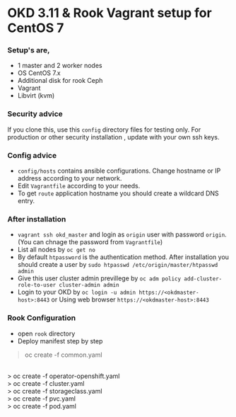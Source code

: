 # OKD 3.11 & Rook Vagrant setup for CentOS 7 

### Setup's are,

- 1 master and 2 worker nodes
- OS CentOS 7.x
- Additional disk for rook Ceph
- Vagrant
- Libvirt (kvm)


### Security advice

If you clone this, use this `config` directory files for testing only.
For production or other security installation , update with your own ssh keys.

### Config advice

- `config/hosts` contains ansible configurations. Change hostname or IP address according to your network.
- Edit `Vagrantfile` according to your needs.
- To get `route` application hostname you should create a wildcard DNS entry.

### After installation

- `vagrant ssh okd_master` and login as `origin` user with password `origin`. (You can chnage the password from `Vagrantfile`)
- List all nodes by `oc get no`
- By default `htpassword` is the authentication method. After installation you should create a user by `sudo htpasswd /etc/origin/master/htpasswd admin`
- Give this user cluster admin previllege by `oc adm policy add-cluster-role-to-user cluster-admin admin`
- Login to your OKD by `oc login -u admin https://<okdmaster-host>:8443` or Using web browser `https://<okdmaster-host>:8443`

### Rook Configuration

- open `rook` directory
- Deploy manifest step by step

> oc create -f common.yaml
<br/>
> oc create -f operator-openshift.yaml
<br/>
> oc create -f cluster.yaml
<br/>
> oc create -f storageclass.yaml
<br/>
> oc create -f pvc.yaml
<br/>
> oc create -f pod.yaml
